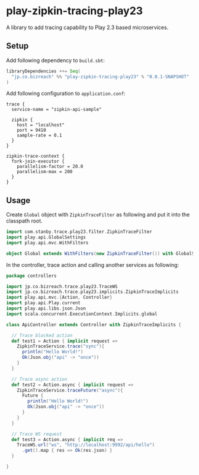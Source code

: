 play-zipkin-tracing-play23
========

A library to add tracing capability to Play 2.3 based microservices.

## Setup

Add following dependency to `build.sbt`:

```scala
libraryDependencies ++= Seq(
  "jp.co.bizreach" %% "play-zipkin-tracing-play23" % "0.0.1-SNAPSHOT"
)
```

Add following configuration to `application.conf`:

```
trace {
  service-name = "zipkin-api-sample"

  zipkin {
    host = "localhost"
    port = 9410
    sample-rate = 0.1
  }
}

zipkin-trace-context {
  fork-join-executor {
    parallelism-factor = 20.0
    parallelism-max = 200
  }
}
```

## Usage

Create `Global` object with `ZipkinTraceFilter` as following and put it into the classpath root.

```scala
import com.stanby.trace.play23.filter.ZipkinTraceFilter
import play.api.GlobalSettings
import play.api.mvc.WithFilters

object Global extends WithFilters(new ZipkinTraceFilter()) with GlobalSettings
```

In the controller, trace action and calling another services as following:


```scala
package controllers

import jp.co.bizreach.trace.play23.TraceWS
import jp.co.bizreach.trace.play23.implicits.ZipkinTraceImplicits
import play.api.mvc.{Action, Controller}
import play.api.Play.current
import play.api.libs.json.Json
import scala.concurrent.ExecutionContext.Implicits.global

class ApiController extends Controller with ZipkinTraceImplicits {

  // Trace blocked action
  def test1 = Action { implicit request =>
    ZipkinTraceService.trace("sync"){
      println("Hello World!")
      Ok(Json.obj("api" -> "once"))
    }
  }

  // Trace async action
  def test2 = Action.async { implicit request =>
    ZipkinTraceService.traceFuture("async"){
      Future {
        println("Hello World!")
        Ok(Json.obj("api" -> "once"))
      }
    }
  }

  // Trace WS request
  def test3 = Action.async { implicit req =>
    TraceWS.url("ws", "http://localhost:9992/api/hello")
      .get().map { res => Ok(res.json) }
  }

}
```
